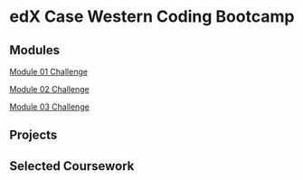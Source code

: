 # edX Case Western Coding Bootcamp 

## Modules

[Module 01 Challenge](https://github.com/codemodeactivate/module01-challenge)

[Module 02 Challenge](https://github.com/codemodeactivate/module02-challenge)

[Module 03 Challenge](https://github.com/codemodeactivate/module03-challenge)


## Projects



## Selected Coursework
